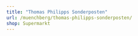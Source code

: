 ```yaml
---
title: "Thomas Philipps Sonderposten"
url: /muenchberg/thomas-philipps-sonderposten/
shop: Supermarkt
---
```

